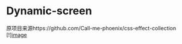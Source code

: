 ﻿# Dynamic-screen
原项目来源https://github.com/Call-me-phoenix/css-effect-collection
[!][image](https://github.com/changmushu/Dynamic-screen/blob/main/1.gif)
